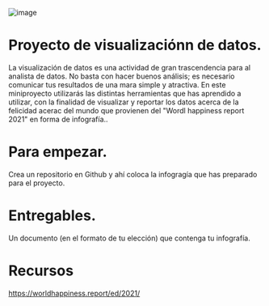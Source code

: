 ![image](https://user-images.githubusercontent.com/96673145/153987837-89759bcf-4e0b-4c98-8d81-4863632d49f3.png)



# Proyecto de visualizaciónn de datos.

La visualización de datos es una actividad de gran trascendencia para al analista de datos. No basta con hacer buenos análisis; es necesario comunicar tus resultados de una mara simple y  atractiva. En este miniproyecto utilizarás las distintas herramientas que has aprendido a utilizar, con la finalidad de visualizar  y reportar los datos acerca de la felicidad acerac del mundo que provienen del "Wordl happiness report 2021" en forma de infografía.. 

# Para empezar. 
Crea un repositorio en Github y ahí coloca la infogragía que has preparado para el proyecto. 

# Entregables. 
Un documento (en el formato de tu elección) que contenga tu infografía. 

# Recursos 

https://worldhappiness.report/ed/2021/

